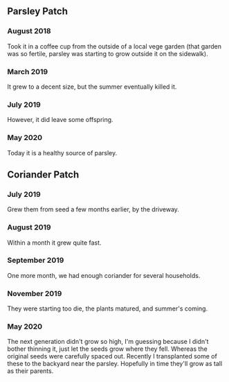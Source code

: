 ## Parsley Patch

### August 2018
Took it in a coffee cup from the outside of a local vege garden (that garden was so fertile, parsley was starting to grow outside it on the sidewalk).

### March 2019
It grew to a decent size, but the summer eventually killed it.

### July 2019
However, it did leave some offspring.

### May 2020
Today it is a healthy source of parsley.

## Coriander Patch

### July 2019
Grew them from seed a few months earlier, by the driveway.

### August 2019
Within a month it grew quite fast.

### September 2019
One more month, we had enough coriander for several households.

### November 2019
They were starting too die, the plants matured, and summer's coming.

### May 2020
The next generation didn't grow so high, I'm guessing because I didn't bother thinning it, just let the seeds grow where they fell. Whereas the original seeds were carefully spaced out. Recently I transplanted some of these to the backyard near the parsley. Hopefully in time they'll grow as tall as their parents.

